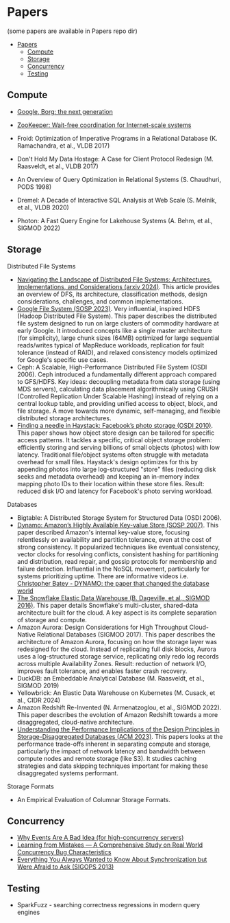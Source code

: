 # Papers

(some papers are available in Papers repo dir)

- [Papers](#papers)
  - [Compute](#compute)
  - [Storage](#storage)
  - [Concurrency](#concurrency)
  - [Testing](#testing)

## Compute

* [Google, Borg: the next generation](https://www.cs.cmu.edu/~harchol/Papers/EuroSys20.pdf)

* [ZooKeeper: Wait-free coordination for Internet-scale systems](https://www.usenix.org/legacy/event/atc10/tech/full_papers/Hunt.pdf)
* Froid: Optimization of Imperative Programs in a Relational Database (K. Ramachandra, et al., VLDB 2017)
* Don't Hold My Data Hostage: A Case for Client Protocol Redesign (M. Raasveldt, et al., VLDB 2017)
* An Overview of Query Optimization in Relational Systems (S. Chaudhuri, PODS 1998)
* Dremel: A Decade of Interactive SQL Analysis at Web Scale (S. Melnik, et al., VLDB 2020)
* Photon: A Fast Query Engine for Lakehouse Systems (A. Behm, et al., SIGMOD 2022)

## Storage

Distributed File Systems
* [Navigating the Landscape of Distributed File Systems: Architectures, Implementations, and Considerations (arxiv 2024)](./Papers/navigating_landscape_distributed_file_system.pdf). This article provides an overview of DFS, its architecture, classification methods, design considerations, challenges, and common implementations.
* [Google File System (SOSP 2023)](https://static.googleusercontent.com/media/research.google.com/en//archive/gfs-sosp2003.pdf). Very influential, inspired HDFS (Hadoop Distributed File System). This paper describes the distributed file system designed to run on large clusters of commodity hardware at early Google. It introduced concepts like a single master architecture (for simplicity), large chunk sizes (64MB) optimized for large sequential reads/writes typical of MapReduce workloads, replication for fault tolerance (instead of RAID), and relaxed consistency models optimized for Google's specific use cases.
* Ceph: A Scalable, High-Performance Distributed File System (OSDI 2006). Ceph introduced a fundamentally different approach compared to GFS/HDFS. Key ideas: decoupling metadata from data storage (using MDS servers), calculating data placement algorithmically using CRUSH (Controlled Replication Under Scalable Hashing) instead of relying on a central lookup table, and providing unified access to object, block, and file storage. A move towards more dynamic, self-managing, and flexible distributed storage architectures.
* [Finding a needle in Haystack: Facebook’s photo storage (OSDI 2010)](./Papers/finding_needle_in_haystack_facebook_photo_storage.pdf). This paper shows how object store design can be tailored for specific access patterns. It tackles a specific, critical object storage problem: efficiently storing and serving billions of small objects (photos) with low latency. Traditional file/object systems often struggle with metadata overhead for small files. Haystack's design optimizes for this by appending photos into large log-structured "store" files (reducing disk seeks and metadata overhead) and keeping an in-memory index mapping photo IDs to their location within these store files. Result: reduced disk I/O and latency for Facebook's photo serving workload.

Databases
* Bigtable: A Distributed Storage System for Structured Data (OSDI 2006).
* [Dynamo: Amazon’s Highly Available Key-value Store (SOSP 2007)](https://www.allthingsdistributed.com/files/amazon-dynamo-sosp2007.pdf). This paper described Amazon's internal key-value store, focusing relentlessly on availability and partition tolerance, even at the cost of strong consistency. It popularized techniques like eventual consistency, vector clocks for resolving conflicts, consistent hashing for partitioning and distribution, read repair, and gossip protocols for membership and failure detection. Influential in the NoSQL movement, particularly for systems prioritizing uptime. There are informative videos i.e. [Christopher Batey - DYNAMO: the paper that changed the database world](https://www.youtube.com/watch?v=hMt9yFp0JKM)
* [The Snowflake Elastic Data Warehouse (B. Dageville, et al., SIGMOD 2016)](./Papers/Snowflake_elastic_data_warehouse.pdf). This paper details Snowflake's multi-cluster, shared-data architecture built for the cloud. A key aspect is its complete separation of storage and compute.
* Amazon Aurora: Design Considerations for High Throughput Cloud-Native Relational Databases (SIGMOD 2017). This paper describes the architecture of Amazon Aurora, focusing on how the storage layer was redesigned for the cloud. Instead of replicating full disk blocks, Aurora uses a log-structured storage service, replicating only redo log records across multiple Availability Zones. Result: reduction of network I/O, improves fault tolerance, and enables faster crash recovery.
* DuckDB: an Embeddable Analytical Database (M. Raasveldt, et al., SIGMOD 2019)
* Yellowbrick: An Elastic Data Warehouse on Kubernetes (M. Cusack, et al., CIDR 2024)
* Amazon Redshift Re-Invented (N. Armenatzoglou, et al., SIGMOD 2022). This paper describes the evolution of Amazon Redshift towards a more disaggregated, cloud-native architecture.
* [Understanding the Performance Implications of the Design Principles in Storage-Disaggregated Databases (ACM 2023)](https://dl.acm.org/doi/10.1145/3654983). This papers looks at the performance trade-offs inherent in separating compute and storage, particularly the impact of network latency and bandwidth between compute nodes and remote storage (like S3). It studies caching strategies and data skipping techniques important for making these disaggregated systems performant.

Storage Formats
* An Empirical Evaluation of Columnar Storage Formats.

## Concurrency
* [Why Events Are A Bad Idea (for high-concurrency servers)](Papers/why_events_are_a_bad_idea.pdf)
* [Learning from Mistakes — A Comprehensive Study on Real World Concurrency Bug Characteristics](https://www.cs.columbia.edu/~junfeng/08fa-e6998/sched/readings/concurrency-bugs.pdf)
* [Everything You Always Wanted to Know About Synchronization but Were Afraid to Ask (SIGOPS 2013)](https://sigops.org/s/conferences/sosp/2013/papers/p33-david.pdf)


## Testing

* SparkFuzz - searching correctness regressions in modern query engines
